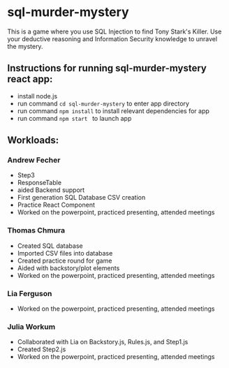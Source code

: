 # sql-murder-mystery

This is a game where you use SQL Injection to find Tony Stark's Killer. Use your deductive reasoning and Information Security knowledge to unravel the mystery.

## Instructions for running sql-murder-mystery react app:
- install node.js
- run command `cd sql-murder-mystery` to enter app directory
- run command `npm install` to install relevant dependencies for app
- run command `npm start ` to launch app

## Workloads:
### Andrew Fecher
- Step3
- ResponseTable
- aided Backend support
- First generation SQL Database CSV creation
- Practice React Component
- Worked on the powerpoint, practiced presenting, attended meetings

### Thomas Chmura
- Created SQL database
- Imported CSV files into database
- Created practice round for game 
- Aided with backstory/plot elements
- Worked on the powerpoint, practiced presenting, attended meetings

### Lia Ferguson
- Worked on the powerpoint, practiced presenting, attended meetings

### Julia Workum
- Collaborated with Lia on Backstory.js, Rules.js, and Step1.js
- Created Step2.js
- Worked on the powerpoint, practiced presenting, attended meetings
